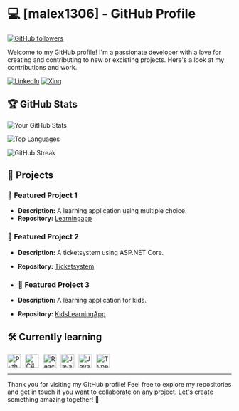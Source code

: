 # 💻 [malex1306] - GitHub Profile

[![GitHub followers](https://img.shields.io/github/followers/malex1306?style=social)](https://github.com/malex1306)

Welcome to my GitHub profile! I'm a passionate developer with a love for creating and contributing to new or excisting projects. Here's a look at my contributions and work.

[![LinkedIn](https://img.shields.io/badge/LinkedIn-0A66C2?style=for-the-badge&logo=linkedin&logoColor=white)](https://www.linkedin.com/in/marcel-alexandre-67165131a/)
[![Xing](https://img.shields.io/badge/Xing-006567?style=for-the-badge&logo=xing&logoColor=white)](https://www.xing.com/profile/Marcel_Alexandre061965/web_profiles)

## 🏆 GitHub Stats

![Your GitHub Stats](https://github-readme-stats.vercel.app/api?username=malex1306&show_icons=true&theme=radical)

![Top Languages](https://github-readme-stats.vercel.app/api/top-langs/?username=malex1306&layout=compact&theme=radical)

![GitHub Streak](https://github-readme-streak-stats.herokuapp.com/?user=malex1306&theme=radical)

## 🚀 Projects

### 🔭 Featured Project 1
- **Description:** A learning application using multiple choice.
- **Repository:** [Learningapp](https://github.com/malex1306/DOVK)

### 🔭 Featured Project 2
- **Description:** A ticketsystem using ASP.NET Core.
- **Repository:** [Ticketsystem](https://github.com/vascoalexander/ticketsystem.git)

- ### 🔭 Featured Project 3
- **Description:** A learning application for kids.
- **Repository:** [KidsLearningApp](https://github.com/vascoalexander/ticketsystem.git)
  
## 🛠️ Currently learning 
<div style="display: flex; gap: 10px;">
  <img src="https://cdn.jsdelivr.net/gh/devicons/devicon/icons/python/python-original.svg" alt="Python" height="30"/>
  <img src="https://cdn.jsdelivr.net/gh/devicons/devicon/icons/csharp/csharp-original.svg" alt="C#" height="30"/>
  <img src="https://cdn.jsdelivr.net/gh/devicons/devicon/icons/react/react-original.svg" alt="React" height="30"/>
  <img src="https://cdn.jsdelivr.net/gh/devicons/devicon/icons/java/java-original.svg" alt="Java" height="30"/>
  <img src="https://cdn.jsdelivr.net/gh/devicons/devicon/icons/javascript/javascript-original.svg" alt="JavaScript" height="30"/>
  <img src="https://cdn.jsdelivr.net/gh/devicons/devicon/icons/typescript/typescript-original.svg" alt="TypeScript" height="30"/>
</div>


---

Thank you for visiting my GitHub profile! Feel free to explore my repositories and get in touch if you want to collaborate on any project. Let's create something amazing together! 🚀

